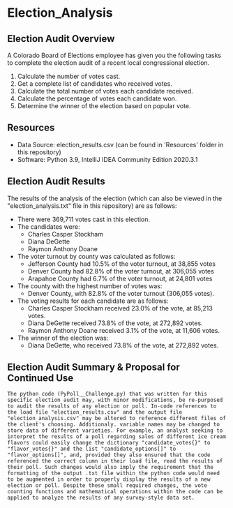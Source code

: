 # Election_Analysis

##  Election Audit Overview
A Colorado Board of Elections employee has given you the following tasks to complete the election audit of a recent local congressional election.

1. Calculate the number of votes cast.
2. Get a complete list of candidates who received votes.
3. Calculate the total number of votes each candidate received.
4. Calculate the percentage of votes each candidate won.
5. Determine the winner of the election based on popular vote.

## Resources
- Data Source: election_results.csv (can be found in 'Resources' folder in this repository)
- Software: Python 3.9, IntelliJ IDEA Community Edition 2020.3.1

## Election Audit Results
The results of the analysis of the election (which can also be viewed in the "election_analysis.txt" file in this repository) are as follows:
- There were 369,711 votes cast in this election.
- The candidates were:
    - Charles Casper Stockham
    - Diana DeGette
    - Raymon Anthony Doane
- The voter turnout by county was calculated as follows:
    - Jefferson County had 10.5% of the voter turnout, at 38,855 votes
    - Denver County had 82.8% of the voter turnout, at 306,055 votes
    - Arapahoe County had 6.7% of the voter turnout, at 24,801 votes
- The county with the highest number of votes was:
    - Denver County, with 82.8% of the voter turnout (306,055 votes).
- The voting results for each candidate are as follows:
    - Charles Casper Stockham received 23.0% of the vote, at 85,213 votes.
    - Diana DeGette received 73.8% of the vote, at 272,892 votes.
    - Raymon Anthony Doane received 3.1% of the vote, at 11,606 votes.
- The winner of the election was: 
    - Diana DeGette, who received 73.8% of the vote, at 272,892 votes.

## Election Audit Summary & Proposal for Continued Use
    The python code (PyPoll__Challenge.py) that was written for this specific election audit may, with minor modifications, be re-purposed to audit the results of any election or poll. In-code references to the load file "election_results.csv" and the output file "election_analysis.csv" may be altered to reference different files of the client's choosing. Additionaly. variable names may be changed to store data of different varieties. For example, an analyst seeking to interpret the results of a poll regarding sales of different ice cream flavors could easily change the dictionary "candidate_votes{}" to "flavor_votes{}" and the list "candidate_options[]" to "flavor_options[]", and, provided they also ensured that the code referenced the correct column in their load file, read the results of their poll. Such changes would also imply the requirement that the formatting of the output .txt file within the python code would need to be augmented in order to properly display the results of a new election or poll. Despite these small required changes, the vote counting functions and mathematical operations within the code can be applied to analyze the results of any survey-style data set.
